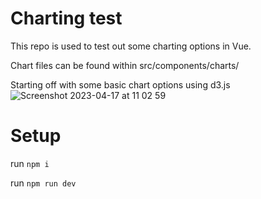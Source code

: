 # Charting test


This repo is used to test out some charting options in Vue.

Chart files can be found within src/components/charts/ 

Starting off with some basic chart options using d3.js
![Screenshot 2023-04-17 at 11 02 59](https://user-images.githubusercontent.com/13380603/232453295-99665421-7616-4d2f-a8ea-dca6f7ad113f.png)




# Setup 
run `npm i` 

run `npm run dev` 
